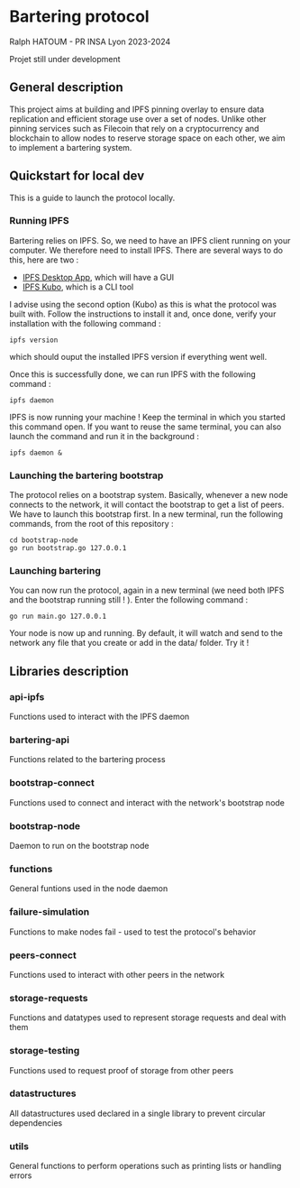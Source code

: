 # Bartering protocol

Ralph HATOUM - PR INSA Lyon 2023-2024

Projet still under development

## General description

This project aims at building and IPFS pinning overlay to ensure data replication and efficient storage use over a set of nodes. Unlike other pinning services such as Filecoin that rely on a cryptocurrency and blockchain to allow nodes to reserve storage space on each other, we aim to implement a bartering system.

## Quickstart for local dev
This is a guide to launch the protocol locally.

### Running IPFS
Bartering relies on IPFS. So, we need to have an IPFS client running on your computer. We therefore need to install IPFS. There are several ways to do this, here are two : 
* [IPFS Desktop App](https://docs.ipfs.tech/install/ipfs-desktop/), which will have a GUI 
* [IPFS Kubo](https://docs.ipfs.tech/install/command-line/), which is a CLI tool

I advise using the second option (Kubo) as this is what the protocol was built with. Follow the instructions to install it and, once done, verify your installation with the following command :

```
ipfs version
```
which should ouput the installed IPFS version if everything went well. 

Once this is successfully done, we can run IPFS with the following command : 
```
ipfs daemon
```
IPFS is now running your machine ! Keep the terminal in which you started this command open. If you want to reuse the same terminal, you can also launch the command and run it in the background :
```
ipfs daemon &
```

### Launching the bartering bootstrap

The protocol relies on a bootstrap system. Basically, whenever a new node connects to the network, it will contact the bootstrap to get a list of peers. We have to launch this bootstrap first. In a new terminal, run the following commands, from the root of this repository :
```
cd bootstrap-node
go run bootstrap.go 127.0.0.1
```

### Launching bartering

You can now run the protocol, again in a new terminal (we need both IPFS and the bootstrap running still ! ). Enter the following command :
```
go run main.go 127.0.0.1
```
Your node is now up and running. By default, it will watch and send to the network any file that you create or add in the data/ folder. Try it !

## Libraries description

### api-ipfs
Functions used to interact with the IPFS daemon

### bartering-api
Functions related to the bartering process

### bootstrap-connect
Functions used to connect and interact with the network's bootstrap node

### bootstrap-node
Daemon to run on the bootstrap node

### functions
General funtions used in the node daemon

### failure-simulation
Functions to make nodes fail - used to test the protocol's behavior

### peers-connect
Functions used to interact with other peers in the network

### storage-requests
Functions and datatypes used to represent storage requests and deal with them

### storage-testing
Functions used to request proof of storage from other peers

### datastructures
All datastructures used declared in a single library to prevent circular dependencies

### utils
General functions to perform operations such as printing lists or handling errors
